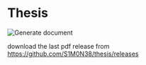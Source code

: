 # Thesis

![Generate document](https://github.com/S1M0N38/thesis/workflows/Generate%20pdf/badge.svg)

download the last pdf release from https://github.com/S1M0N38/thesis/releases
